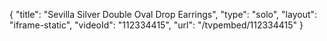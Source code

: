 {
    "title": "Sevilla Silver Double Oval Drop Earrings",
    "type": "solo",
    "layout": "iframe-static",
    "videoId": "112334415",
    "url": "\/tvpembed\/112334415"
}
